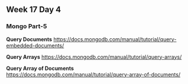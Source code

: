 ## Week 17 Day 4

### Mongo Part-5



**Query Documents**
https://docs.mongodb.com/manual/tutorial/query-embedded-documents/

**Query Arrays**
https://docs.mongodb.com/manual/tutorial/query-arrays/

**Query Array of Documents**
https://docs.mongodb.com/manual/tutorial/query-array-of-documents/